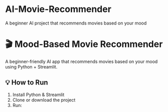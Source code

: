 # AI-Movie-Recommender
A beginner AI project that recommends movies based on your mood
# 🎬 Mood-Based Movie Recommender

A beginner-friendly AI app that recommends movies based on your mood using Python + Streamlit.

## 💡 How to Run

1. Install Python & Streamlit
2. Clone or download the project
3. Run:
